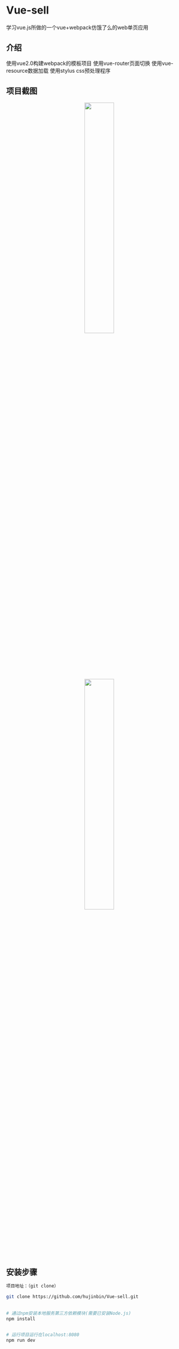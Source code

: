 # Vue-sell
学习vue.js所做的一个vue+webpack仿饿了么的web单页应用


## 介绍

使用vue2.0构建webpack的模板项目
使用vue-router页面切换
使用vue-resource数据加载
使用stylus css预处理程序


## 项目截图

<div align=center><img src="https://static.oschina.net/uploads/space/2017/0207/110250_3uWi_2493500.jpeg" width="40%"></div>

<div align=center><img src="https://static.oschina.net/uploads/space/2017/0207/110759_xva1_2493500.jpeg" width="40%"></div>

## 安装步骤

``` bash
项目地址：（git clone）

git clone https://github.com/hujinbin/Vue-sell.git
 
 
# 通过npm安装本地服务第三方依赖模块(需要已安装Node.js)
npm install


# 运行项目运行在localhost:8080
npm run dev

